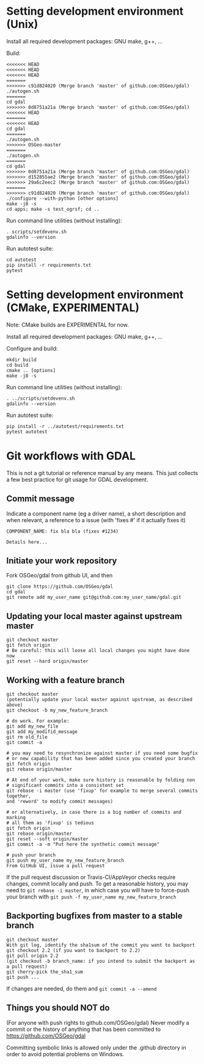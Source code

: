Setting development environment (Unix)
======================================

Install all required development packages: GNU make, g++, ...

Build:

```
<<<<<<< HEAD
<<<<<<< HEAD
<<<<<<< HEAD
=======
>>>>>>> c91d824020 (Merge branch 'master' of github.com:OSGeo/gdal)
./autogen.sh
=======
cd gdal
>>>>>>> 0d8751a21a (Merge branch 'master' of github.com:OSGeo/gdal)
<<<<<<< HEAD
=======
<<<<<<< HEAD
cd gdal
=======
./autogen.sh
>>>>>>> OSGeo-master
=======
./autogen.sh
=======
cd gdal
>>>>>>> 0d8751a21a (Merge branch 'master' of github.com:OSGeo/gdal)
>>>>>>> d152855ae2 (Merge branch 'master' of github.com:OSGeo/gdal)
>>>>>>> 29a6c2eec2 (Merge branch 'master' of github.com:OSGeo/gdal)
=======
>>>>>>> c91d824020 (Merge branch 'master' of github.com:OSGeo/gdal)
./configure --with-python [other options]
make -j8 -s
cd apps; make -s test_ogrsf; cd ..
```

Run command line utilities (without installing):
```
. scripts/setdevenv.sh
gdalinfo --version
```

Run autotest suite:
```
cd autotest
pip install -r requirements.txt
pytest
```

Setting development environment (CMake, EXPERIMENTAL)
=====================================================

Note: CMake builds are EXPERIMENTAL for now.

Install all required development packages: GNU make, g++, ...

Configure and build:

```
mkdir build
cd build
cmake .. [options]
make -j8 -s
```

Run command line utilities (without installing):
```
. ../scripts/setdevenv.sh
gdalinfo --version
```

Run autotest suite:
```
pip install -r ../autotest/requirements.txt
pytest autotest
```

Git workflows with GDAL
=======================

This is not a git tutorial or reference manual by any means. This just collects
a few best practice for git usage for GDAL development.

Commit message
--------------

Indicate a component name (eg a driver name), a short description and when
relevant, a reference to a issue (with 'fixes #' if it actually fixes it)

```
COMPONENT_NAME: fix bla bla (fixes #1234)

Details here...
```

Initiate your work repository
-----------------------------

Fork OSGeo/gdal from github UI, and then
```
git clone https://github.com/OSGeo/gdal
cd gdal
git remote add my_user_name git@github.com:my_user_name/gdal.git
```

Updating your local master against upstream master
--------------------------------------------------

```
git checkout master
git fetch origin
# Be careful: this will loose all local changes you might have done now
git reset --hard origin/master
```

Working with a feature branch
-----------------------------

```
git checkout master
(potentially update your local master against upstream, as described above)
git checkout -b my_new_feature_branch

# do work. For example:
git add my_new_file
git add my_modifid_message
git rm old_file
git commit -a

# you may need to resynchronize against master if you need some bugfix
# or new capability that has been added since you created your branch
git fetch origin
git rebase origin/master

# At end of your work, make sure history is reasonable by folding non
# significant commits into a consistent set
git rebase -i master (use 'fixup' for example to merge several commits together,
and 'reword' to modify commit messages)

# or alternatively, in case there is a big number of commits and marking
# all them as 'fixup' is tedious
git fetch origin
git rebase origin/master
git reset --soft origin/master
git commit -a -m "Put here the synthetic commit message"

# push your branch
git push my_user_name my_new_feature_branch
From GitHub UI, issue a pull request
```

If the pull request discussion or Travis-CI/AppVeyor checks require changes,
commit locally and push. To get a reasonable history, you may need to
```git rebase -i master```, in which case you will have to force-push your
branch with ```git push -f my_user_name my_new_feature_branch```


Backporting bugfixes from master to a stable branch
---------------------------------------------------

```
git checkout master
With git log, identify the sha1sum of the commit you want to backport
git checkout 2.2 (if you want to backport to 2.2)
git pull origin 2.2
(git checkout -b branch_name: if you intend to submit the backport as a pull request)
git cherry-pick the_sha1_sum
git push ...
```
If changes are needed, do them and ```git commit -a --amend```


Things you should NOT do
------------------------

(For anyone with push rights to github.com/OSGeo/gdal) Never modify a commit or
the history of anything that has been
committed to https://github.com/OSGeo/gdal

Committing symbolic links is allowed only under the .github directory in order to
avoid potential problems on Windows.
